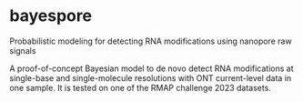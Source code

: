 # bayespore
Probabilistic modeling for detecting RNA modifications using nanopore raw signals

A proof-of-concept Bayesian model to de novo detect RNA modifications at single-base and single-molecule resolutions with ONT current-level data in one sample. It is tested on one of the RMAP challenge 2023 datasets.
